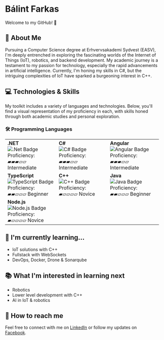 # Bálint Farkas

Welcome to my GitHub! 🚀

## 📖 About Me
Pursuing a Computer Science degree at Erhvervsakademi Sydvest (EASV), I'm deeply entrenched in exploring the fascinating worlds of the Internet of Things (IoT), robotics, and backend development. My academic journey is a testament to my passion for technology, especially the rapid advancements in artificial intelligence. Currently, I'm honing my skills in C#, but the intriguing complexities of IoT have sparked a burgeoning interest in C++.

## 💻 Technologies & Skills
My toolkit includes a variety of languages and technologies. Below, you'll find a visual representation of my proficiency in each, with skills honed through both academic studies and personal exploration.

### 🛠️ Programming Languages

| | | |
|---|---|---|
| **.NET**<br>![.Net Badge](https://img.shields.io/badge/.Net-512BD4?style=flat-square&logo=.net)<br>Proficiency: ▰▰▰▱▱ Intermediate | **C#**<br>![C# Badge](https://img.shields.io/badge/C%23-239120?style=flat-square&logo=c-sharp)<br>Proficiency: ▰▰▰▱▱ Intermediate | **Angular**<br>![Angular Badge](https://img.shields.io/badge/Angular-DD0031?style=flat-square&logo=angular)<br>Proficiency: ▰▰▰▱▱ Intermediate |
| **TypeScript**<br>![TypeScript Badge](https://img.shields.io/badge/TypeScript-007ACC?style=flat-square&logo=typescript)<br>Proficiency: ▰▰▱▱▱ Beginner | **C++**<br>![C++ Badge](https://img.shields.io/badge/C++-00599C?style=flat-square&logo=c%2B%2B)<br>Proficiency: ▰▱▱▱▱ Novice | **Java**<br>![Java Badge](https://img.shields.io/badge/Java-ED8B00?style=flat-square&logo=java)<br>Proficiency: ▰▰▱▱▱ Beginner |
| **Node.js**<br>![Node.js Badge](https://img.shields.io/badge/Node.js-43853D?style=flat-square&logo=node.js)<br>Proficiency: ▰▱▱▱▱ Novice | | |

## 🌱 I'm currently learning...
- IoT solutions with C++
- Fullstack with WebSockets
- DevOps, Docker, Drone & Sonarqube

## 📚 What I'm interested in learning next
- Robotics
- Lower level development with C++
- AI in IoT & robotics

## 🤝 How to reach me
Feel free to connect with me on [LinkedIn](https://www.linkedin.com/in/balintjanosfarkas/) or follow my updates on [Facebook](https://www.facebook.com/ffbalint/).
